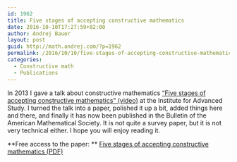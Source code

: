 ```yaml
---
id: 1962
title: Five stages of accepting constructive mathematics
date: 2016-10-10T17:27:59+02:00
author: Andrej Bauer
layout: post
guid: http://math.andrej.com/?p=1962
permalink: /2016/10/10/five-stages-of-accepting-constructive-mathematics/
categories:
  - Constructive math
  - Publications
---
```

In 2013 I gave a talk about constructive mathematics [“Five stages of accepting constructive mathematics” (video)](https://www.youtube.com/watch?v=21qPOReu4FI) at the Institute for Advanced Study. I turned the talk into a paper, polished it up a bit, added things here and there, and finally it has now been published in the Bulletin of the American Mathematical Society. It is not quite a survey paper, but it is not very technical either. I hope you will enjoy reading it.

**Free access to the paper: ** [Five stages of accepting constructive mathematics (PDF)](http://dx.doi.org/10.1090/bull/1556)
